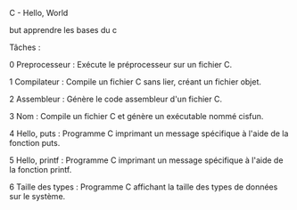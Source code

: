 C - Hello, World 

but apprendre les bases du c

Tâches :

0 Preprocesseur : Exécute le préprocesseur sur un fichier C.

1 Compilateur : Compile un fichier C sans lier, créant un fichier objet.

2 Assembleur : Génère le code assembleur d'un fichier C.

3 Nom : Compile un fichier C et génère un exécutable nommé cisfun.

4 Hello, puts : Programme C imprimant un message spécifique à l'aide de la fonction puts.

5 Hello, printf : Programme C imprimant un message spécifique à l'aide de la fonction printf.

6 Taille des types : Programme C affichant la taille des types de données sur le système.
